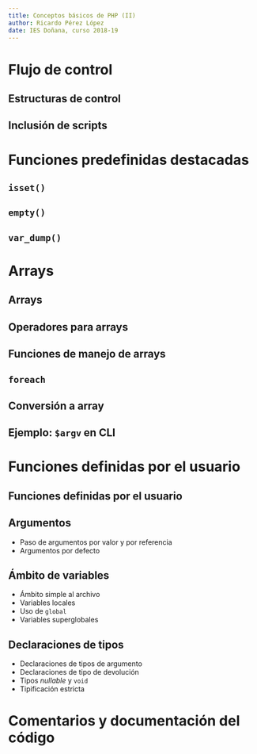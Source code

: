```yaml
---
title: Conceptos básicos de PHP (II)
author: Ricardo Pérez López
date: IES Doñana, curso 2018-19
---
```


# Flujo de control


## Estructuras de control


## Inclusión de scripts


# Funciones predefinidas destacadas


## `isset()`


## `empty()`


## `var_dump()`


# Arrays


## Arrays


## Operadores para arrays


## Funciones de manejo de arrays


## `foreach`


## Conversión a array


## Ejemplo: `$argv` en CLI


# Funciones definidas por el usuario


## Funciones definidas por el usuario


## Argumentos

- Paso de argumentos por valor y por referencia
- Argumentos por defecto

## Ámbito de variables

- Ámbito simple al archivo
- Variables locales
- Uso de `global`
- Variables superglobales

## Declaraciones de tipos

- Declaraciones de tipos de argumento
- Declaraciones de tipo de devolución
- Tipos *nullable* y `void`
- Tipificación estricta

# Comentarios y documentación del código



